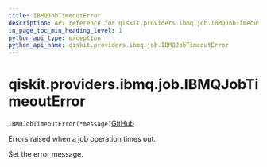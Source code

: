 ```yaml
---
title: IBMQJobTimeoutError
description: API reference for qiskit.providers.ibmq.job.IBMQJobTimeoutError
in_page_toc_min_heading_level: 1
python_api_type: exception
python_api_name: qiskit.providers.ibmq.job.IBMQJobTimeoutError
---
```


# qiskit.providers.ibmq.job.IBMQJobTimeoutError

<span id="qiskit.providers.ibmq.job.IBMQJobTimeoutError" />

`IBMQJobTimeoutError(*message)`[GitHub](https://github.com/qiskit/qiskit-ibmq-provider/tree/stable/0.19/qiskit/providers/ibmq/job/exceptions.py "view source code")

Errors raised when a job operation times out.

Set the error message.


